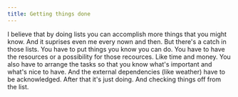 ```yaml
---
title: Getting things done
---
```


I believe that by doing lists you can accomplish more things that you might know. And it suprises even me every nown and then. But there's a catch in those lists. You have to put things you know you can do. You have to have the resources or a possibility for those recources. Like time and money. You also have to arrange the tasks so that you know what's important and what's nice to have. And the external dependencies (like weather) have to be acknowledged. After that it's just doing. And checking things off from the list.